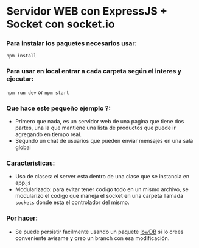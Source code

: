 # Servidor WEB con ExpressJS + Socket con socket.io

### Para instalar los paquetes necesarios usar:

``` npm install ```

### Para usar en local entrar a cada carpeta según el interes y ejecutar:

``` npm run dev ``` or ``` npm start ```

### Que hace este pequeño ejemplo ?:
- Primero que nada, es un servidor web de una pagina que tiene dos partes, una la que mantiene una lista de productos que puede ir agregando en tiempo real.
- Segundo un chat de usuarios que pueden enviar mensajes en una sala global

### Caracteristicas:
- Uso de clases: el server esta dentro de una clase que se instancia en app.js
- Modularizado: para evitar tener codigo todo en un mismo archivo, se modularizo el codigo que maneja el socket en una carpeta llamada ``` sockets ``` donde esta el controlador del mismo.

### Por hacer:
- Se puede persistir facilmente usando un paquete [lowDB](https://github.com/typicode/lowdb) si lo crees conveniente avisame y creo un branch con esa modificación.
